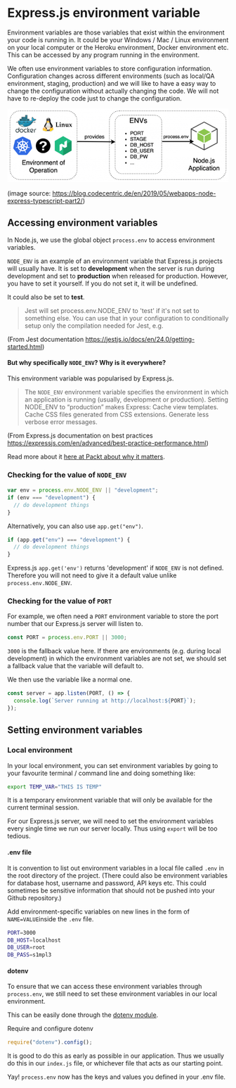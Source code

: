 # Express.js environment variable

Environment variables are those variables that exist within the environment your code is running in. It could be your Windows / Mac / Linux environment on your local computer or the Heroku environment, Docker environment etc. This can be accessed by any program running in the environment.

We often use environment variables to store configuration information.
Configuration changes across different environments (such as local/QA environment, staging, production) and we will like to have a easy way to change the configuration without actually changing the code. We will not have to re-deploy the code just to change the configuration.

![express env variable](_media/express-env-variable.png)

(image source: https://blog.codecentric.de/en/2019/05/webapps-node-express-typescript-part2/)

## Accessing environment variables

In Node.js, we use the global object `process.env` to access environment variables.

`NODE_ENV` is an example of an environment variable that Express.js projects will usually have. It is set to **development** when the server is run during development and set to **production** when released for production. However, you have to set it yourself. If you do not set it, it will be undefined.

It could also be set to **test**.

> Jest will set process.env.NODE_ENV to 'test' if it's not set to something else. You can use that in your configuration to conditionally setup only the compilation needed for Jest, e.g.

(From Jest documentation https://jestjs.io/docs/en/24.0/getting-started.html)

#### But why specifically `NODE_ENV`? Why is it everywhere?

This environment variable was popularised by Express.js.

> The `NODE_ENV` environment variable specifies the environment in which an application is running (usually, development or production). Setting NODE_ENV to “production” makes Express: Cache view templates. Cache CSS files generated from CSS extensions. Generate less verbose error messages.

(From Express.js documentation on best practices https://expressjs.com/en/advanced/best-practice-performance.html)

Read more about it [here at Packt about why it matters](https://hub.packtpub.com/building-better-bundles-why-processenvnodeenv-matters-optimized-builds/).

### Checking for the value of `NODE_ENV`

```js
var env = process.env.NODE_ENV || "development";
if (env === "development") {
  // do development things
}
```

Alternatively, you can also use `app.get("env")`.

```js
if (app.get("env") === "development") {
  // do development things
}
```

Express.js `app.get('env')` returns 'development' if `NODE_ENV` is not defined. Therefore you will not need to give it a default value unlike `process.env.NODE_ENV`.

### Checking for the value of `PORT`

For example, we often need a `PORT` environment variable to store the port number that our Express.js server will listen to.

```js
const PORT = process.env.PORT || 3000;
```

`3000` is the fallback value here. If there are environments (e.g. during local development) in which the environment variables are not set, we should set a fallback value that the variable will default to.

We then use the variable like a normal one.

```js
const server = app.listen(PORT, () => {
  console.log(`Server running at http://localhost:${PORT}`);
});
```

## Setting environment variables

### Local environment

In your local environment, you can set environment variables by going to your favourite terminal / command line and doing something like:

```sh
export TEMP_VAR="THIS IS TEMP"
```

It is a temporary environment variable that will only be available for the current terminal session.

For our Express.js server, we will need to set the environment variables every single time we run our server locally. Thus using `export` will be too tedious.

#### .env file

It is convention to list out environment variables in a local file called `.env` in the root directory of the project. (There could also be environment variables for database host, username and password, API keys etc. This could sometimes be sensitive information that should not be pushed into your Github repository.)

Add environment-specific variables on new lines in the form of `NAME=VALUE`inside the `.env` file.

```sh
PORT=3000
DB_HOST=localhost
DB_USER=root
DB_PASS=s1mpl3
```

#### dotenv

To ensure that we can access these environment variables through `process.env`, we still need to set these environment variables in our local environment.

This can be easily done through the [dotenv module](https://github.com/motdotla/dotenv).

Require and configure dotenv

```js
require("dotenv").config();
```

It is good to do this as early as possible in our application. Thus we usually do this in our `index.js` file, or whichever file that acts as our starting point.

Yay! `process.env` now has the keys and values you defined in your .env file.
